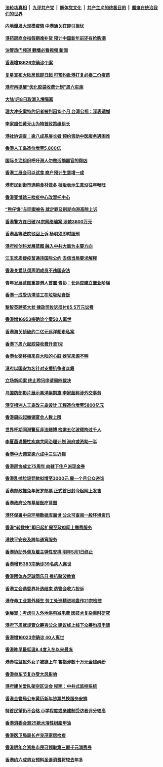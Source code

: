 ####  [法轮功真相](../../../../basic/blob/master/README.md?t=12290412) &nbsp;|&nbsp; [九评共产党](../../../../9ping.md/blob/master/README.md?t=12290412) &nbsp;|&nbsp; [解体党文化](../../../../jtdwh.md/blob/master/README.md?t=12290412)  &nbsp;|&nbsp; [共产主义的终极目的](../../../../gczydzjmd.md/blob/master/README.md?t=12290412) &nbsp;|&nbsp; [魔鬼在统治我们的世界](../../../../mgztzwmdsj.md/blob/master/README.md?t=12290412) 

#### [内地爆发大规模疫情 中港通关在即引担忧](../pages/nsc415/n13893691.md?t=12290412) 

#### [港药房商会指假期难补货 预计中国新年前还有抢购潮](../pages/nsc415/n13893151.md?t=12290412) 

#### [油管热门频道 翻墙必看视频 新闻](http://129.146.143.75:81/youtube.html?12290412)

#### [香港增18626宗确诊个案](../pages/nsc415/n13893147.md?t=12290412) 

#### [复星宣布大陆居民即日起 可预约赴港打复必泰二价疫苗](../pages/nsc415/n13893143.md?t=12290412) 

#### [港府再提醒“优化胶袋收费计划”周六实施](../pages/nsc415/n13893136.md?t=12290412) 

#### [大陆1月8日取消入境隔离](../pages/nsc415/n13893128.md?t=12290412) 

#### [理大冲突案特约记者被判囚15个月 台湾公视：深表遗憾](../pages/nsc415/n13893125.md?t=12290412) 

#### [李家超任黄元山为特首政策组组长](../pages/nsc415/n13893123.md?t=12290412) 

#### [港社协调查：逾八成基层长者 预约资助中医服务遇困难](../pages/nsc415/n13893119.md?t=12290412) 

#### [香港人工岛造价增至5,800亿](../pages/nsc415/n13890618.md?t=12290412) 

#### [国际关注组织呼吁港人勿做活摘器官的帮凶](../pages/nsc415/n13890154.md?t=12290412) 

#### [香港工展会可以试食 商户预计生意增一成](../pages/nsc415/n13890135.md?t=12290412) 

#### [港市民到街市选购食材做冬 档贩表示生意没往年畅旺](../pages/nsc415/n13890133.md?t=12290412) 

#### [香港亚博馆三检疫中心改暂托中心](../pages/nsc415/n13890127.md?t=12290412) 

#### [“熊仔饼”与同案被告 就定罪及刑期向港高院上诉](../pages/nsc415/n13890122.md?t=12290412) 

#### [香港警方连日破74宗网络骗案 涉款3800万元](../pages/nsc415/n13890117.md?t=12290412) 

#### [香港高等法院驳回上诉 杨明须即时服刑](../pages/nsc415/n13890110.md?t=12290412) 

#### [港府推创科发展蓝图 融入中共大局为主要方向](../pages/nsc415/n13890103.md?t=12290412) 

#### [江玉欢质疑疫苗通违国际公约 去信当局要求解释](../pages/nsc415/n13889388.md?t=12290412) 

#### [香港关爱队须声明成员不违国安法](../pages/nsc415/n13889376.md?t=12290412) 

#### [青年发展蓝图重提港人首置 青协：长远应建立置业阶梯](../pages/nsc415/n13889372.md?t=12290412) 

#### [香港一成受访清洁工在垃圾站食饭](../pages/nsc415/n13889358.md?t=12290412) 

#### [黎智英聘英大状 律政司败诉须付85.5万元讼费](../pages/nsc415/n13889354.md?t=12290412) 

#### [香港增16953宗确诊个案50人离世](../pages/nsc415/n13889351.md?t=12290412) 

#### [香港海关侦破约二亿元远洋船走私案](../pages/nsc415/n13889344.md?t=12290412) 

#### [香港下周六起胶袋收费升至1元](../pages/nsc415/n13889338.md?t=12290412) 

#### [香港女婴移植来自大陆的心脏 器官来源不明](../pages/nsc415/n13887670.md?t=12290412) 

#### [港府以国安为名针对支援抗争者众筹](../pages/nsc415/n13888794.md?t=12290412) 

#### [立场新闻案 终止聆讯申请周四裁决](../pages/nsc415/n13888767.md?t=12290412) 

#### [乌国防部影片展示黑洋紫荆旗 李家超称涉外交事务](../pages/nsc415/n13888650.md?t=12290412) 

#### [港交椅洲人工岛改三岛设计 工程造价增至5800亿元](../pages/nsc415/n13888645.md?t=12290412) 

#### [香港周四起撤销宴会人数上限](../pages/nsc415/n13888638.md?t=12290412) 

#### [世界杯期间港警反非法赌博 检逾五亿波缆拘过千人](../pages/nsc415/n13888633.md?t=12290412) 

#### [李夏茵说慢性疾病共同治理计划 港府或资助一半](../pages/nsc415/n13888626.md?t=12290412) 

#### [香港中大调查逾六成中三生近视](../pages/nsc415/n13888618.md?t=12290412) 

#### [香港房协成立75周年 向辖下住户派现金券](../pages/nsc415/n13887956.md?t=12290412) 

#### [香港乱抛垃圾罚款拟增至3000元 展一个月公众咨询](../pages/nsc415/n13887952.md?t=12290412) 

#### [香港邮政推兔年贺岁邮票 正式首日封今起网上发售](../pages/nsc415/n13887938.md?t=12290412) 

#### [香港政府公布基层医疗蓝图](../pages/nsc415/n13887930.md?t=12290412) 

#### [港环保署中央环境数据库面世 公众可查阅一般环境资讯](../pages/nsc415/n13887926.md?t=12290412) 

#### [香港“转数快”即日起扩展至政府网上缴费服务](../pages/nsc415/n13887924.md?t=12290412) 

#### [港铁平安夜及跨年通宵服务](../pages/nsc415/n13887921.md?t=12290412) 

#### [香港协助外佣及雇主弹性安排 明年5月1日终止](../pages/nsc415/n13887914.md?t=12290412) 

#### [香港增15383宗确诊39名病人离世](../pages/nsc415/n13887911.md?t=12290412) 

#### [香港团体办足球同乐日 推抗赌波教育](../pages/nsc415/n13887349.md?t=12290412) 

#### [香港立会选委界补选结束 选管会收六投诉](../pages/nsc415/n13887337.md?t=12290412) 

#### [港夺命工业意外频生 劳工处巡精进地盘作21宗检控](../pages/nsc415/n13887332.md?t=12290412) 

#### [谢展寰：考虑引入外地供电减电费 因技术复杂需时研究](../pages/nsc415/n13887329.md?t=12290412) 

#### [港府下周就规管众筹咨公众 建议线上线下众筹均须申请](../pages/nsc415/n13887326.md?t=12290412) 

#### [香港增16023宗确诊 40人离世](../pages/nsc415/n13887321.md?t=12290412) 

#### [香港昨早最低温9.4度入冬以来最冻](../pages/nsc415/n13887319.md?t=12290412) 

#### [港赤柱监狱外女子被掳上车 警指涉数十万元金钱纠纷](../pages/nsc415/n13887318.md?t=12290412) 

#### [香港单车节复办受大风影响](../pages/nsc415/n13887306.md?t=12290412) 

#### [港府建关爱队架空区议会 程翔：中共式监控系统](../pages/nsc415/n13887104.md?t=12290412) 

#### [香港金管局公布黄历新年钞票兑换服务安排](../pages/nsc415/n13885856.md?t=12290412) 

#### [特首民望仍不合格 小学程度或亲建制受访者评分较高](../pages/nsc415/n13885847.md?t=12290412) 

#### [香港消委会测25款水溶性树脂甲油](../pages/nsc415/n13885841.md?t=12290412) 

#### [香港医卫局局长卢宠茂家居检疫](../pages/nsc415/n13885833.md?t=12290412) 

#### [香港明年合资格市民可领取第三期千元消费券](../pages/nsc415/n13885823.md?t=12290412) 

#### [香港约六成男女预料圣诞消费将较去年多](../pages/nsc415/n13885816.md?t=12290412) 

<img src='http://gfw-breaker.win/goodnews/indexes/nsc415.md' width='0px' height='0px'/>
